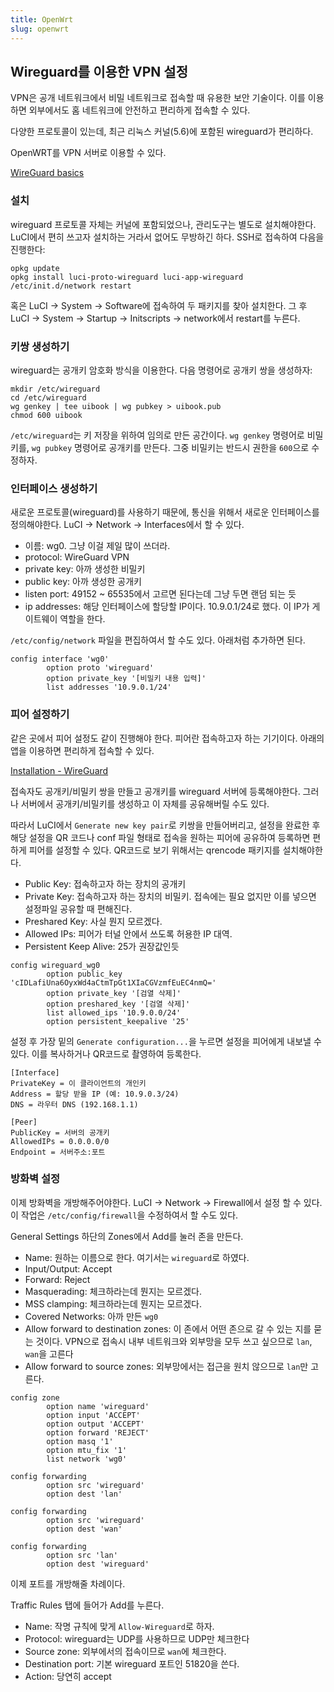 ```yaml
---
title: OpenWrt
slug: openwrt
---
```


## Wireguard를 이용한 VPN 설정

VPN은 공개 네트워크에서 비밀 네트워크로 접속할 때 유용한 보안 기술이다. 이를 이용하면 외부에서도 홈 네트워크에 안전하고 편리하게 접속할 수 있다.

다양한 프로토콜이 있는데, 최근 리눅스 커널(5.6)에 포함된 wireguard가 편리하다.

OpenWRT를 VPN 서버로 이용할 수 있다.

[WireGuard basics](https://openwrt.org/docs/guide-user/services/vpn/wireguard/basics)

### 설치

wireguard 프로토콜 자체는 커널에 포함되었으나, 관리도구는 별도로 설치해야한다. LuCI에서 편히 쓰고자 설치하는 거라서 없어도 무방하긴 하다. SSH로 접속하여 다음을 진행한다:

```
opkg update
opkg install luci-proto-wireguard luci-app-wireguard
/etc/init.d/network restart
```

혹은 LuCI → System → Software에 접속하여 두 패키지를 찾아 설치한다. 그 후 LuCI → System → Startup → Initscripts → network에서 restart를 누른다.

### 키쌍 생성하기

wireguard는 공개키 암호화 방식을 이용한다. 다음 명령어로 공개키 쌍을 생성하자:

```
mkdir /etc/wireguard
cd /etc/wireguard
wg genkey | tee uibook | wg pubkey > uibook.pub
chmod 600 uibook
```

`/etc/wireguard`는 키 저장을 위하여 임의로 만든 공간이다. `wg genkey` 명령어로 비밀키를, `wg pubkey` 명령어로 공개키를 만든다. 그중 비밀키는 반드시 권한을 `600`으로 수정하자.

### 인터페이스 생성하기

새로운 프로토콜(wireguard)를 사용하기 때문에, 통신을 위해서 새로운 인터페이스를 정의해야한다. LuCI → Network → Interfaces에서 할 수 있다.

- 이름: wg0. 그냥 이걸 제일 많이 쓰더라.
- protocol: WireGuard VPN
- private key: 아까 생성한 비밀키
- public key: 아까 생성한 공개키
- listen port: 49152 ~ 65535에서 고르면 된다는데 그냥 두면 랜덤 되는 듯
- ip addresses: 해당 인터페이스에 할당할 IP이다. 10.9.0.1/24로 했다. 이 IP가 게이트웨이 역할을 한다.

`/etc/config/network` 파일을 편집하여서 할 수도 있다. 아래처럼 추가하면 된다.

```
config interface 'wg0'
        option proto 'wireguard'
        option private_key '[비밀키 내용 입력]'
        list addresses '10.9.0.1/24'
```

### 피어 설정하기

같은 곳에서 피어 설정도 같이 진행해야 한다. 피어란 접속하고자 하는 기기이다. 아래의 앱을 이용하면 편리하게 접속할 수 있다.

[Installation - WireGuard](https://www.wireguard.com/install/)

접속자도 공개키/비밀키 쌍을 만들고 공개키를 wireguard 서버에 등록해야한다. 그러나 서버에서 공개키/비밀키를 생성하고 이 자체를 공유해버릴 수도 있다.

따라서 LuCI에서 `Generate new key pair`로 키쌍을 만들어버리고, 설정을 완료한 후 해당 설정을 QR 코드나 conf 파일 형태로 접속을 원하는 피어에 공유하여 등록하면 편하게 피어를 설정할 수 있다. QR코드로 보기 위해서는 qrencode 패키지를 설치해야한다.

- Public Key: 접속하고자 하는 장치의 공개키
- Private Key: 접속하고자 하는 장치의 비밀키. 접속에는 필요 없지만 이를 넣으면 설정파일 공유할 때 편해진다.
- Preshared Key: 사실 뭔지 모르겠다.
- Allowed IPs: 피어가 터널 안에서 쓰도록 허용한 IP 대역.
- Persistent Keep Alive: 25가 권장값인듯

```
config wireguard_wg0
        option public_key 'cIDLafiUna6OyxWd4aCtmTpGt1XIaCGVzmfEuEC4nmQ='
        option private_key '[검열 삭제]'
        option preshared_key '[검열 삭제]'
        list allowed_ips '10.9.0.0/24'
        option persistent_keepalive '25'
```

설정 후 가장 밑의 `Generate configuration...`을 누르면 설정을 피어에게 내보낼 수 있다. 이를 복사하거나 QR코드로 촬영하여 등록한다.

```
[Interface]
PrivateKey = 이 클라이언트의 개인키
Address = 할당 받을 IP (예: 10.9.0.3/24)
DNS = 라우터 DNS (192.168.1.1)

[Peer]
PublicKey = 서버의 공개키
AllowedIPs = 0.0.0.0/0
Endpoint = 서버주소:포트
```

### 방화벽 설정

이제 방화벽을 개방해주어야한다. LuCI → Network → Firewall에서 설정 할 수 있다. 이 작업은 `/etc/config/firewall`을 수정하여서 할 수도 있다.

General Settings 하단의 Zones에서 Add를 눌러 존을 만든다.

- Name: 원하는 이름으로 한다. 여기서는 `wireguard`로 하였다.
- Input/Output: Accept
- Forward: Reject
- Masquerading: 체크하라는데 뭔지는 모르겠다.
- MSS clamping: 체크하라는데 뭔지는 모르겠다.
- Covered Networks: 아까 만든 `wg0`
- Allow forward to destination zones: 이 존에서 어떤 존으로 갈 수 있는 지를 묻는 것이다. VPN으로 접속시 내부 네트워크와 외부망을 모두 쓰고 싶으므로 `lan`, `wan`을 고른다
- Allow forward to source zones: 외부망에서는 접근을 원치 않으므로 `lan`만 고른다.

```
config zone
        option name 'wireguard'
        option input 'ACCEPT'
        option output 'ACCEPT'
        option forward 'REJECT'
        option masq '1'
        option mtu_fix '1'
        list network 'wg0'

config forwarding
        option src 'wireguard'
        option dest 'lan'

config forwarding
        option src 'wireguard'
        option dest 'wan'

config forwarding
        option src 'lan'
        option dest 'wireguard'
```

이제 포트를 개방해줄 차례이다.

Traffic Rules 탭에 들어가 Add를 누른다.

- Name: 작명 규칙에 맞게 `Allow-Wireguard`로 하자.
- Protocol: wireguard는 UDP를 사용하므로 UDP만 체크한다
- Source zone: 외부에서의 접속이므로 `wan`에 체크한다.
- Destination port: 기본 wireguard 포트인 51820을 쓴다.
- Action: 당연히 accept
